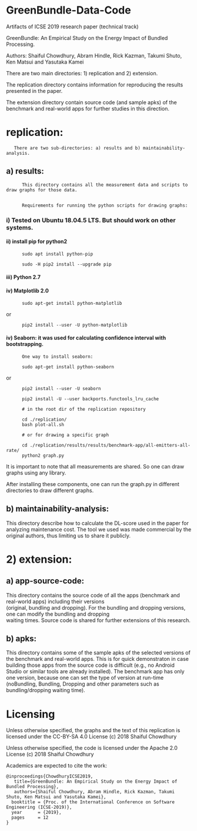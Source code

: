 # GreenBundle-Data-Code

Artifacts of ICSE 2019 research paper (technical track)

GreenBundle: An Empirical Study on the Energy Impact of Bundled Processing.

Authors: Shaiful Chowdhury, Abram Hindle, Rick Kazman, Takumi Shuto, Ken Matsui and Yasutaka Kamei


There are two main directories: 1) replication and 2) extension. 

The replication directory contains information for reproducing the results presented in the paper. 

The extension directory contain source code (and sample apks) of the benchmark and real-world apps for further studies
in this direction. 


# replication:

       There are two sub-directories: a) results and b) maintainability-analysis.
   
## a) results:

          This directory contains all the measurement data and scripts to draw graphs for those data. 


          Requirements for running the python scripts for drawing graphs:

### i) Tested on Ubuntu 18.04.5 LTS. But should work on other systems. 

#### ii) install pip for python2 

          sudo apt install python-pip

          sudo -H pip2 install --upgrade pip

####  iii) Python 2.7

####  iv) Matplotlib 2.0
   
          sudo apt-get install python-matplotlib

or
          
          pip2 install --user -U python-matplotlib 

#### iv) Seaborn: it was used for calculating confidence interval with bootstrapping. 

          One way to install seaborn:

          sudo apt-get install python-seaborn

or

          pip2 install --user -U seaborn

          pip2 install -U --user backports.functools_lru_cache

          # in the root dir of the replication repository

          cd ./replication/
          bash plot-all.sh

          # or for drawing a specific graph

          cd ./replication/results/results/benchmark-app/all-emitters-all-rate/
          python2 graph.py
          
          
It is important to note that all measurements are shared. So one can draw graphs using any library. 

After installing these components, one can run the graph.py in different directories to draw different graphs. 
   
   
## b) maintainability-analysis: 
  
This directory describe how to calculate the DL-score used in the paper for analyzing maintenance cost. 
The tool we used was made commercial by the original authors, thus limiting us to share it publicly.





# 2) extension:

##  a) app-source-code:
  
This directory contains the source code of all the apps (benchmark and real-world apps) including their versions      
(original, bundling and dropping). For the bundling and dropping versions, one can modify the bundling and dropping   
waiting times. Source code is shared for further extensions of this research. 
  
 

##  b) apks:

This directory contains some of the sample apks of the selected versions of the benchmark and real-world apps. 
This is for quick demonstraton in case building those apps from the source code is difficult (e.g., no Android 
Studio or similar tools are already installed). The benchmark app has only one version, because one can set 
the type of version at run-time (noBundling, Bundling, Dropping and other parameters such as bundling/dropping 
waiting time). 

# Licensing
  
Unless otherwise specified, the graphs and the text of this replication is licensed under the  CC-BY-SA 4.0 License (c) 2018 Shaiful Chowdhury

Unless otherwise specified, the code is licensed under the Apache 2.0 License
(c) 2018 Shaiful Chowdhury 

Academics are expected to cite the work:

    @inproceedings{ChowdhuryICSE2019,
       title={GreenBundle: An Empirical Study on the Energy Impact of Bundled Processing},
       authors={Shaiful Chowdhury, Abram Hindle, Rick Kazman, Takumi Shuto, Ken Matsui and Yasutaka Kamei},
      booktitle = {Proc. of the International Conference on Software Engineering (ICSE-2019)},
      year      = {2019},
      pages     = 12
    }


